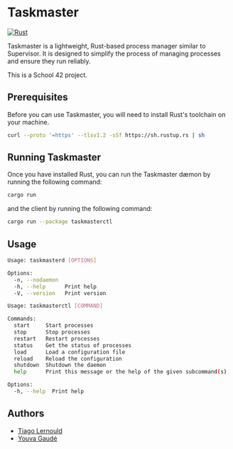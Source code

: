 # Taskmaster

[![Rust](https://github.com/Ragarnoy/Taskmaster/actions/workflows/rust.yml/badge.svg)](https://github.com/Ragarnoy/Taskmaster/actions/workflows/rust.yml)

Taskmaster is a lightweight, Rust-based process manager similar to Supervisor. It is designed to simplify the process of managing processes and ensure they run reliably.

This is a School 42 project.

## Prerequisites

Before you can use Taskmaster, you will need to install Rust's toolchain on your machine.

```bash
curl --proto '=https' --tlsv1.2 -sSf https://sh.rustup.rs | sh
```

## Running Taskmaster

Once you have installed Rust, you can run the Taskmaster dæmon by running the following command:

```bash
cargo run
```

and the client by running the following command:

```bash
cargo run --package taskmasterctl
```

## Usage
```bash
Usage: taskmasterd [OPTIONS]

Options:
  -n, --nodaemon
  -h, --help      Print help
  -V, --version   Print version
```

```bash
Usage: taskmasterctl [COMMAND]

Commands:
  start     Start processes
  stop      Stop processes
  restart   Restart processes
  status    Get the status of processes
  load      Load a configuration file
  reload    Reload the configuration
  shutdown  Shutdown the daemon
  help      Print this message or the help of the given subcommand(s)

Options:
  -h, --help  Print help
```

## Authors

- [Tiago Lernould](https://github.com/Ragarnoy)
- [Youva Gaudé](https://github.com/Eviber)
